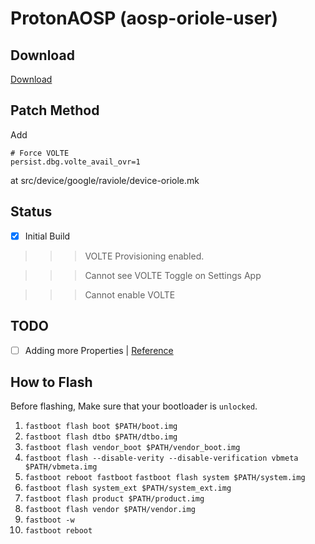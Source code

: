 # ProtonAOSP (aosp-oriole-user)

## Download
[Download](https://github.com/Me0wLab/oriole-volte-kor-test/releases/tag/ProtonAOSP_aosp-user_v1)

## Patch Method
Add
```
# Force VOLTE
persist.dbg.volte_avail_ovr=1
```
at src/device/google/raviole/device-oriole.mk

## Status
- [x] Initial Build
>>> VOLTE Provisioning enabled.

>>> Cannot see VOLTE Toggle on Settings App

>>> Cannot enable VOLTE

## TODO
- [ ] Adding more Properties | [Reference](https://github.com/edgd1er/voenabler/blob/master/system.prop)
## How to Flash
Before flashing, Make sure that your bootloader is `unlocked`.
1. `fastboot flash boot $PATH/boot.img`
2. `fastboot flash dtbo $PATH/dtbo.img`
3. `fastboot flash vendor_boot $PATH/vendor_boot.img`
4. `fastboot flash --disable-verity --disable-verification vbmeta $PATH/vbmeta.img`
5. `fastboot reboot fastboot`
`fastboot flash system $PATH/system.img`
6. `fastboot flash system_ext $PATH/system_ext.img`
7. `fastboot flash product $PATH/product.img`
8. `fastboot flash vendor $PATH/vendor.img`
9. `fastboot -w`
10. `fastboot reboot`
